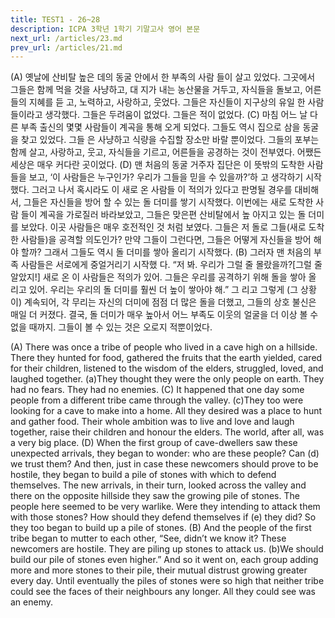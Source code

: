```yaml
---
title: TEST1 - 26~28
description: ICPA 3학년 1학기 기말고사 영어 본문
next_url: /articles/23.md
prev_url: /articles/21.md
---
```


(A) 옛날에 산비탈 높은 데의 동굴 안에서 한 부족의 사람 들이 살고 있었다. 그곳에서 그들은 함께 먹을 것을 사냥하고, 대 지가 내는 농산물을 거두고, 자식들을 돌보고, 어른들의 지혜를 듣 고, 노력하고, 사랑하고, 웃었다. 그들은 자신들이 지구상의 유일 한 사람들이라고 생각했다. 그들은 두려움이 없었다. 그들은 적이 없었다. (C) 마침 어느 날 다른 부족 출신의 몇몇 사람들이 계곡을 통해 오게 되었다. 그들도 역시 집으로 삼을 동굴을 찾고 있었다. 그들 은 사냥하고 식량을 수집할 장소만 바랄 뿐이었다. 그들의 포부는 함께 살고, 사랑하고, 웃고, 자식들을 기르고, 어른들을 공경하는 것이 전부였다. 어쨌든 세상은 매우 커다란 곳이었다. (D) 맨 처음의 동굴 거주자 집단은 이 뜻밖의 도착한 사람들을 보고, ‘이 사람들은 누구인가? 우리가 그들을 믿을 수 있을까?’하 고 생각하기 시작했다. 그러고 나서 혹시라도 이 새로 온 사람들 이 적의가 있다고 판명될 경우를 대비해서, 그들은 자신들을 방어 할 수 있는 돌 더미를 쌓기 시작했다. 이번에는 새로 도착한 사람 들이 계곡을 가로질러 바라보았고, 그들은 맞은편 산비탈에서 높 아지고 있는 돌 더미를 보았다. 이곳 사람들은 매우 호전적인 것 처럼 보였다. 그들은 저 돌로 그들(새로 도착한 사람들)을 공격할 의도인가? 만약 그들이 그런다면, 그들은 어떻게 자신들을 방어 해야 할까? 그래서 그들도 역시 돌 더미를 쌓아 올리기 시작했다. (B) 그러자 맨 처음의 부족 사람들은 서로에게 중얼거리기 시작했 다. “저 봐. 우리가 그럴 줄 몰랐을까?[그럴 줄 알았지!] 새로 온 이 사람들은 적의가 있어. 그들은 우리를 공격하기 위해 돌을 쌓아 올 리고 있어. 우리는 우리의 돌 더미를 훨씬 더 높이 쌓아야 해.” 그 리고 그렇게 (그 상황이) 계속되어, 각 무리는 자신의 더미에 점점 더 많은 돌을 더했고, 그들의 상호 불신은 매일 더 커졌다. 결국, 돌 더미가 매우 높아서 어느 부족도 이웃의 얼굴을 더 이상 볼 수 없을 때까지. 그들이 볼 수 있는 것은 오로지 적뿐이었다.

(A) There was once a tribe of people who lived in a cave high on a hillside. There they hunted for food, gathered the fruits that the earth yielded, cared for their children, listened to the wisdom of the elders, struggled, loved, and laughed together. (a)They thought they were the only people on earth. They had no fears. They had no enemies. (C) It happened that one day some people from a different tribe came through the valley. (c)They too were looking for a cave to make into a home. All they desired was a place to hunt and gather food. Their whole ambition was to live and love and laugh together, raise their children and honour the elders. The world, after all, was a very big place. (D) When the first group of cave-dwellers saw these unexpected arrivals, they began to wonder: who are these people? Can (d) we trust them? And then, just in case these newcomers should prove to be hostile, they began to build a pile of stones with which to defend themselves. The new arrivals, in their turn, looked across the valley and there on the opposite hillside they saw the growing pile of stones. The people here seemed to be very warlike. Were they intending to attack them with those stones? How should they defend themselves if (e) they did? So they too began to build up a pile of stones. (B) And the people of the first tribe began to mutter to each other, “See, didn’t we know it? These newcomers are hostile. They are piling up stones to attack us. (b)We should build our pile of stones even higher.” And so it went on, each group adding more and more stones to their pile, their mutual distrust growing greater every day. Until eventually the piles of stones were so high that neither tribe could see the faces of their neighbours any longer. All they could see was an enemy.
